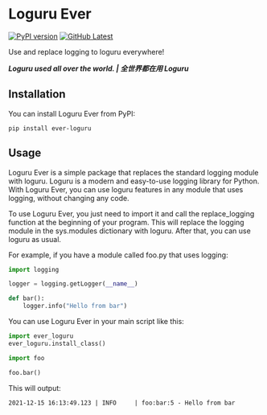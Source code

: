 # Loguru Ever
[![PyPI version](https://img.shields.io/pypi/v/EverLoguru.svg)](https://pypi.org/project/EverLoguru/)
[![GitHub Latest](https://img.shields.io/github/downloads/Chinese-Cyq20100313/loguruEverywhere/latest/total)](https://github.com/Chinese-Cyq20100313/loguruEverywhere/releases)
  
Use and replace logging to loguru everywhere!

_**Loguru used all over the world. | 全世界都在用 Loguru**_

## Installation
You can install Loguru Ever from PyPI:  
```shell
pip install ever-loguru
```

## Usage
Loguru Ever is a simple package that replaces the standard logging module with loguru. Loguru is a modern and easy-to-use logging library for Python. With Loguru Ever, you can use loguru features in any module that uses logging, without changing any code.  
  
To use Loguru Ever, you just need to import it and call the replace_logging function at the beginning of your program. This will replace the logging module in the sys.modules dictionary with loguru. After that, you can use loguru as usual.  

For example, if you have a module called foo.py that uses logging:  

```python
import logging

logger = logging.getLogger(__name__)

def bar():
    logger.info("Hello from bar")
```

You can use Loguru Ever in your main script like this:  

```python
import ever_loguru
ever_loguru.install_class()

import foo

foo.bar()
```

This will output:  
```log
2021-12-15 16:13:49.123 | INFO     | foo:bar:5 - Hello from bar
```

